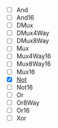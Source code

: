 - [ ] And
- [ ] And16
- [ ] DMux
- [ ] DMux4Way
- [ ] DMux8Way
- [ ] Mux
- [ ] Mux4Way16
- [ ] Mux8Way16
- [ ] Mux16
- [x] [Not](https://github.com/ackintosh/nand2tetris/blob/master/01/Not.hdl)
- [ ] Not16
- [ ] Or
- [ ] Or8Way
- [ ] Or16
- [ ] Xor
